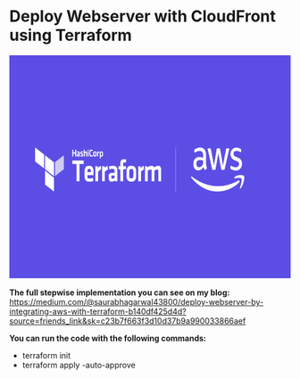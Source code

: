 # Deploy Webserver with CloudFront using Terraform  

<img src="imgs/main.png" alt="Terraform with AWS" height=400>

__The full stepwise implementation you can see on my blog:__  
https://medium.com/@saurabhagarwal43800/deploy-webserver-by-integrating-aws-with-terraform-b140df425d4d?source=friends_link&sk=c23b7f663f3d10d37b9a990033866aef  

__You can run the code with the following commands:__  
- terraform init  
- terraform apply -auto-approve  
